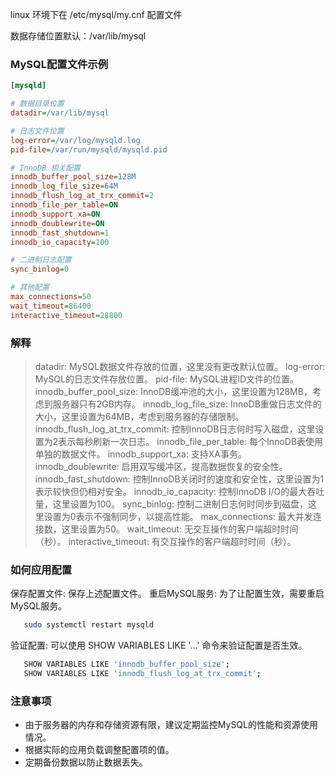 linux 环境下在 /etc/mysql/my.cnf 配置文件

数据存储位置默认：/var/lib/mysql

### MySQL配置文件示例

```ini
[mysqld]

# 数据目录位置
datadir=/var/lib/mysql

# 日志文件位置
log-error=/var/log/mysqld.log
pid-file=/var/run/mysqld/mysqld.pid

# InnoDB 相关配置
innodb_buffer_pool_size=128M
innodb_log_file_size=64M
innodb_flush_log_at_trx_commit=2
innodb_file_per_table=ON
innodb_support_xa=ON
innodb_doublewrite=ON
innodb_fast_shutdown=1
innodb_io_capacity=100

# 二进制日志配置
sync_binlog=0

# 其他配置
max_connections=50
wait_timeout=86400
interactive_timeout=28800
```

### 解释

> datadir: MySQL数据文件存放的位置，这里没有更改默认位置。
> log-error: MySQL的日志文件存放位置。
> pid-file: MySQL进程ID文件的位置。
> innodb_buffer_pool_size: InnoDB缓冲池的大小，这里设置为128MB，考虑到服务器只有2GB内存。
> innodb_log_file_size: InnoDB重做日志文件的大小，这里设置为64MB，考虑到服务器的存储限制。
> innodb_flush_log_at_trx_commit: 控制InnoDB日志何时写入磁盘，这里设置为2表示每秒刷新一次日志。
> innodb_file_per_table: 每个InnoDB表使用单独的数据文件。
> innodb_support_xa: 支持XA事务。
> innodb_doublewrite: 启用双写缓冲区，提高数据恢复的安全性。
> innodb_fast_shutdown: 控制InnoDB关闭时的速度和安全性，这里设置为1表示较快但仍相对安全。
> innodb_io_capacity: 控制InnoDB I/O的最大吞吐量，这里设置为100。
> sync_binlog: 控制二进制日志何时同步到磁盘，这里设置为0表示不强制同步，以提高性能。
> max_connections: 最大并发连接数，这里设置为50。
> wait_timeout: 无交互操作的客户端超时时间（秒）。
> interactive_timeout: 有交互操作的客户端超时时间（秒）。

### 如何应用配置

保存配置文件: 保存上述配置文件。
重启MySQL服务: 为了让配置生效，需要重启MySQL服务。

```bash
   sudo systemctl restart mysqld
```

验证配置: 可以使用 SHOW VARIABLES LIKE '...' 命令来验证配置是否生效。

```bash
   SHOW VARIABLES LIKE 'innodb_buffer_pool_size';
   SHOW VARIABLES LIKE 'innodb_flush_log_at_trx_commit';
```

### 注意事项

* 由于服务器的内存和存储资源有限，建议定期监控MySQL的性能和资源使用情况。
* 根据实际的应用负载调整配置项的值。
* 定期备份数据以防止数据丢失。











[mysqld]: 指明此部分的配置针对MySQL服务本身。
[mysqld]: 指明此部分的配置针对MySQL服务本身。
